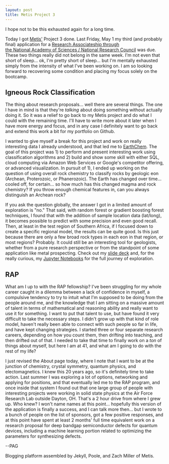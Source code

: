 ```yaml
---
layout: post
title: Metis Project 3
---
```


I hope not to be this exhausted again for a long time.

Today I got <a href="https://thisismetis.com">Metis'</a> Project 3 done. Last Friday, May 1 my third (and probably final) application for a  <a href="https://sites.nationalacademies.org/pga/RAP/index.htm">Research Associateship through the National Academy of Sciences / National Research Council</a> was due. These two things really did not belong in the same week. I'm not even that short of sleep... ok, I'm pretty short of sleep... but I'm mentally exhausted simply from the intensity of what I've been working on. I am so looking forward to recovering some condition and placing my focus solely on the bootcamp.

## Igneous Rock Classification

The thing about research proposals... well there are several things. The one I have in mind is that they're *talking* about doing something without actually doing it. So it was a relief to go back to my Metis project and do what I could with the remaining time. I'll have to write more about it later when I have more energy and focus, and in any case I definitely want to go back and extend this work a bit for my portfolio on Github.

I wanted to give myself a break for this project and work on really interesting data I already understood, and that led me to <a href="http://www.earthchem.org/portal">EarthChem</a>. The goal of this project was 1) to perform and present interesting work using classification algorithms and 2) build and show some skill with either SQL, cloud computing via Amazon Web Services or Google's competitor offering, or advanced visualization. In pursuit of 1), I ended up working on the question of using overall rock chemistry to classify rocks by geologic eon (Archean, Proterozoic, or Phanerozoic). The Earth has changed over time... cooled off, for certain... so how much has this changed magma and rock chemistry? If you throw enough chemical features in, can you always distinguish an Archean rock?

If you ask the question globally, the answer I got in a limited amount of exploration is "no." That said, with random forest or gradient boosting forest techniques, I found that with the addition of sample location data (lat/long), it becomes possible to predict with some precision and even good recall. Then, at least in the test region of Southern Africa, if I focused down to create a specific regional model, the results can be quite good. Is this just because there are only a few broad rock types in each eon in that region, or most regions? Probably. It could still be an interesting tool for geologists, whether from a pure research perspective or from the standpoint of some application like metal prospecting. Check out my <a href="https://docs.google.com/presentation/d/1Jx2bIRhYAxiKhUuCJNLHZyYnEKZ4BtkF4F3vwO7SqOU/edit?usp=sharing">slide deck</a> and, for the really curious, my <a href="https://chart-studio.plotly.com/~paul.giesting/">Jupyter Notebooks</a> for the full journey of exploration.

## RAP

What am I up to with the RAP fellowship? I've been struggling for my whole career caught in a dilemma between a lack of confidence in myself, a compulsive tendency to try to intuit what I'm supposed to be doing from the people around me, and the knowledge that I am sitting on a massive amount of talent in terms of mathematical and reasoning ability and really want to use it for something. I want to put that talent to use, but have found it very difficult to take the necessary steps. I didn't grow up with that kind of role model, haven't really been able to connect with such people so far in life, and have kept changing strategies. I started three or four separate research careers, depending on how you count them, then drifting into teaching, and then drifted out of that. I needed to take that time to finally work on a *ton* of things about myself, but here I am at 41, and what am I going to do with the rest of my life?

I just revised the About page today, where I note that I want to be at the junction of chemistry, crystal symmetry, quantum physics, and electomagnetics. I knew this 20 years ago, so it's definitely time to take action. Last summer I was exploring a lot of options, networking and applying for positions, and that eventually led me to the RAP program, and once inside that system I found out that one large group of people with interesting projects were working in solid state physics at the Air Force Research Lab outside Dayton, OH. That's a 2 hour drive from where I grew up. Who knew? I won't name names at this point... hopefully this version of the application is finally a success, and I can talk more then... but I wrote to a bunch of people on the list of sponsors, got a few positive responses, and at this point have spent at least 2 months' full time equivalent work on a research proposal for deep bandgap semiconductor defects for quantum devices, including a machine learning portion related to optimizing the parameters for synthesizing defects.

--PAG

Blogging platform assembled by Jekyll, Poole, and Zach Miller of Metis.

